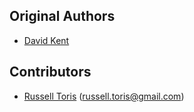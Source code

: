 Original Authors
----------------

 * [David Kent](davidkent@wpi.edu)

Contributors
------------

 * [Russell Toris](https://github.com/rctoris/) (russell.toris@gmail.com)
